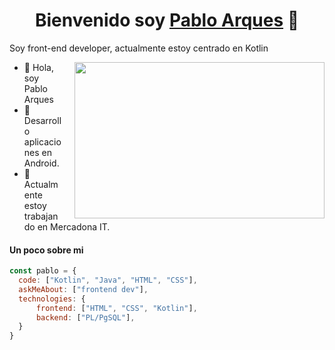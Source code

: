 <p align="center">
  <h1 align="center">Bienvenido soy <a href="https://github.com/pabloarques">Pablo Arques</a> 👋</h1>
</p>

<p>Soy front-end developer, actualmente estoy centrado en Kotlin </p>
<img align="right" style="width: 400px; height: 250px; margin-left: 20px;" src="https://media.giphy.com/media/WsJzXF8M8tl6w/giphy.gif">
<ul>
  <li>👋 Hola, soy Pablo Arques</li>
  <li>🌱 Desarrollo aplicaciones en Android.</li>
  <li>💼 Actualmente estoy trabajando en Mercadona IT.</li>
</ul>

#### Un poco sobre mi
```javascript
const pablo = {
  code: ["Kotlin", "Java", "HTML", "CSS"],
  askMeAbout: ["frontend dev"],
  technologies: {
      frontend: ["HTML", "CSS", "Kotlin"],
      backend: ["PL/PgSQL"],
  }
}
```
